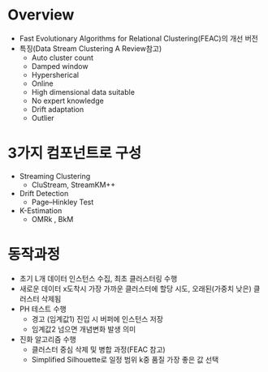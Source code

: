# Overview
- Fast Evolutionary Algorithms for Relational Clustering(FEAC)의 개선 버전
- 특징(Data Stream Clustering A Review참고)
  - Auto cluster count
  - Damped window
  - Hypersherical
  - Online
  - High dimensional data suitable
  - No expert knowledge
  - Drift adaptation
  - Outlier

# 3가지 컴포넌트로 구성
- Streaming Clustering
  - CluStream, StreamKM++
- Drift Detection
  - Page–Hinkley Test
- K-Estimation
  - OMRk , BkM 

# 동작과정
- 초기 L개 데이터 인스턴스 수집, 최초 클러스터링 수행
- 새로운 데이터 x도착시 가장 가까운 클러스터에 할당 시도, 오래된(가중치 낮은) 클러스터 삭제됨
- PH 테스트 수행  
  - 경고 (임계값1) 진입 시 버퍼에 인스턴스 저장
  - 임계값2 넘으면 개념변화 발생 의미
- 진화 알고리즘 수행
  - 클러스터 중심 삭제 및 병합 과정(FEAC 참고)
  - Simplified Silhouette로 일정 범위 k중 품질 가장 좋은 값 선택
